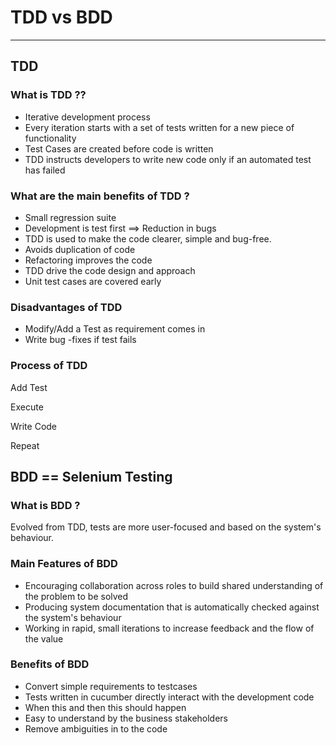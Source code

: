 # TDD vs BDD

----

## TDD

### What is TDD ??

- Iterative development process
- Every iteration starts with a set of tests written for a new piece of functionality
- Test Cases are created before code is written
- TDD instructs developers to write new code only if an automated test has failed

### What are the main benefits of TDD ?

- Small regression suite
- Development is test first ==> Reduction in bugs
- TDD is used to make the code clearer, simple and bug-free.
- Avoids duplication of code
- Refactoring improves the code
- TDD drive the code design and approach
- Unit test cases are covered early

### Disadvantages of TDD

- Modify/Add a Test as requirement comes in
- Write bug -fixes if test fails

### Process of TDD

Add Test

Execute

Write Code

Repeat

## BDD == Selenium Testing

### What is BDD ?

Evolved from TDD, tests are more user-focused and based on the system's behaviour.

### Main Features of BDD

- Encouraging collaboration across roles to build shared understanding of the problem to be solved
- Producing system documentation that is automatically checked against the system's behaviour
- Working in rapid, small iterations to increase feedback and the flow of the value

### Benefits of BDD

- Convert simple requirements to testcases
- Tests written in cucumber directly interact with the development code
- When this and then this should happen 
- Easy to understand by the business stakeholders
- Remove ambiguities in to the code

